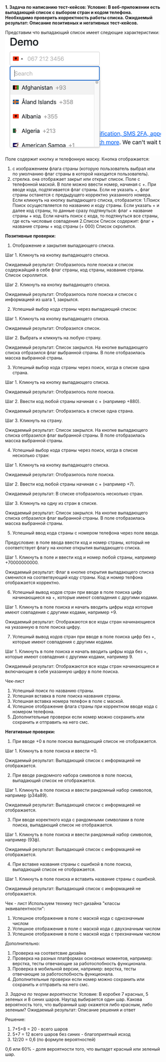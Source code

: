 **1. Задача по написанию тест-кейсов:
Условие: В веб-приложении есть выпадающий список с выбором стран и кодом телефона.
Необходимо проверить корректность работы списка.
Ожидаемый результат: Описание позитивных и негативных тест-кейсов.**

Представим что выпадающий список имеет следющие характеристики:
![Выпадающий список](<Снимок экрана 2025-06-02 в 15.31.50.png>)
Поле содержит кнопку и телефонную маску.
Кнопка отображается:
1. с изображением флага страны (которую пользователь выбрал или по умолчанию флаг страны в
которой находится пользователь).
2. стрелка. она отображает закрыт или открыт список.
Поле с телефонной маской. В поле можно ввести номер, начиная с +. При вводе кода, подтягивается флаг страны.
Если не указать +, флаг страны останется с предыдущего корректно указанного номера.
Если кликнуть на кнопку выпадающего списка, отобразится:
1.Поиск
Поиск осуществляется по названию и коду страны. Если указать + и далее код страны, то данные сразу подтянуться:
флаг + название страны + код. Если начать поиск с кода, то подтянуться все страны, где есть числовые совпадения
2.Список
Список содержит: флаг + название страны + код страны (+ 000)
Список скролится.


**Позитивные проверки:**

1. Отображение и закрытия выпадающего списка.

Шаг 1. Кликнуть на кнопку выпадающего списка.

Ожидаемый результат: Отобразилось поле поиска и список содержайщий в себе флаг страны, код страны, название страны.
Список скроллится.

Шаг 2. Кликнуть на кнопку выпадающего списка.

Ожидаемый результат: Отобразилось поле поиска и список с информацией из шага 1, закрылся.


2. Успешный выбор кода страны через выпадающий список:

Шаг 1. Кликнуть на кнопку выпадающего списка.

Ожидаемый результат: Отобразился список.

Шаг 2. Выбрать и кликнуть на любую страну.

Ожидаемый результат: Список закрылся. На кнопке выпадающего списка отбразился флаг выбранной страны.
В поле отобразилась масска выбранной страны.

3. Успешный выбор кода страны через поиск, когда в списке одна страна.

Шаг 1. Кликнуть на кнопку выпадающего списка.

Ожидаемый результат: Отобразилось поле поиска.

Шаг 2. Ввести код любой страны начиная с + (например +880).

Ожидаемый результат: Отобразилась в списке одна страна.

Шаг 3. Кликнуть на страну.

Ожидаемый результат: Список закрылся. На кнопке выпадающего списка отбразился флаг выбранной страны.
В поле отобразилась масска выбранной страны.

4. Успешный выбор кода страны через поиск, когда в списке несколько стран:

Шаг 1. Кликнуть на кнопку выпадающего списка.

Ожидаемый результат: Отобразилось поле поиска.

Шаг 2. Ввести код любой страны начиная с + (например +7).

Ожидаемый результат: В списке отобразилось несколько стран.

Шаг 3. Кликнуть на одну из стран в списке.

Ожидаемый результат: Список закрылся. На кнопке выпадающего списка отбразился флаг выбранной страны.
В поле отобразилась масска выбранной страны.

5. Успешный ввод кода страны с номером телефона через поле ввода.

Предусловие: в поле ввода ввести код и номер страны, который не соответствует флагу на кнопке открытия выпадающего списка.

Шаг 1. Кликнуть в поле и ввести код и номер любой страны, например +70000000000.

Ожидаемый результат: Флаг в кнопке открытия выпадающего списка сменился на соответвующий коду страны. Код и номер телфона
отображается корректно.

6. Успешный вывод кодов стран при вводе в поле поиска цифр начинающиеся на +, которые имеют совпадения с другими кодами.

Шаг 1. Кликнуть в поле поиска и начать вводить цифры кода которые имеют совпадения с другими кодами, например +9.

Ожидаемый результат: Отображаются все коды стран начинающиеся на указанную в поле поиска цифру.

7. Успешный вывод кодов стран при вводе в поле поиска цифр без +, которые имеют совпадения с другими кодами.

Шаг 1. Кликнуть в поле поиска и начать вводить цифры кода без +, которые имеют совпадения с другими кодами, например 9.

Ожидаемый результат: Отображаются все коды стран начинающиеся и включающие в себя  указанную цифру в поле поиска.

Чек-лист
1. Успешный поиск по названию страны.
2. Успешная вставка в поле поиска названия страны.
3. Успешная вставка номера телефон в поле с маской.
4. Успешное отображение флага страны при корректном вводе кода с номером телефона.
5. Дополнительные проверки если номер можно сохранить или сохранить и отправить на него смс.

**Негативные проверки:**

1. При вводе +0 в поле поиска выпадающий список не отображается.

Шаг 1. Кликнуть в поле поиска и ввести +0.

Ожидаемый результат: Выпадающий список с информацией не отображается.

2. При вводе рандомного набора символов в поле поиска,  выпадающий список не отображается.

Шаг 1. Кликнуть в поле поиска и ввести рандомный набор символов, например (р34а89).

Ожидаемый результат: Выпадающий список с информацией  не отображается.

3. При вводе коректного кода с рандомными символами в поле поиска,  выпадающий список не отображается.

Шаг 1. Кликнуть в поле поиска и ввести рандомный набор символов, например (93ф).

Ожидаемый результат: Выпадающий список с информацией не отображается.

4. При  вставке названия  страны с ошибкой в поле поиска,  выпадающий список не отображается.

Шаг 1. Кликнуть в поле поиска и вставить название страны с ошибкой.

Ожидаемый результат: Выпадающий список с информацией не отображается.

Чек - лист
Используем технику тест-дизайна "классы эквивалентности":
1. Успешное отображение в поле с маской кода с однозначным числом
2. Успешное отображение в поле с маской кода с двухзначным числом
3. Успешное отображение в поле с маской кода с трехзначным числом

Дополнительно:
1. Проверка на соответсвие дизайна
2. Проверка на разных платформах основных моментов, например: верстка, тесты отвечающие за работоспобность функционала.
3. Проверка в мобильной версии, например: верстка, тесты отвечающие за работоспобность функционала.
4. Дополнительные проверки если номер можно сохранить или сохранить и отправить на него смс.


*3. Задача по теории вероятности:*
Условие: В коробке 7 красных, 5 зеленых и 8 синих шаров. Наугад выбирается один шар.
Какова вероятность того, что выбранный шар окажется либо красным, либо зеленым?
Ожидаемый результат: Описание решения и ответ

Решение:
1. 7+5+8 = 20 -  всего шаров
2. 5+7 = 12 всего шаров без синих - благоприятный исход 
3. 12/20 = 0,6 (по формуле вероятностей)

0,6 или 60% -  доля вероятности того, что выпадет красный или зеленый шар.
